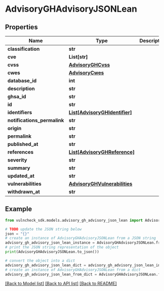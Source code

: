 # AdvisoryGHAdvisoryJSONLean


## Properties

Name | Type | Description | Notes
------------ | ------------- | ------------- | -------------
**classification** | **str** |  | [optional] 
**cve** | **List[str]** |  | [optional] 
**cvss** | [**AdvisoryGHCvss**](AdvisoryGHCvss.md) |  | [optional] 
**cwes** | [**AdvisoryCwes**](AdvisoryCwes.md) |  | [optional] 
**database_id** | **int** |  | [optional] 
**description** | **str** |  | [optional] 
**ghsa_id** | **str** |  | [optional] 
**id** | **str** |  | [optional] 
**identifiers** | [**List[AdvisoryGHIdentifier]**](AdvisoryGHIdentifier.md) |  | [optional] 
**notifications_permalink** | **str** |  | [optional] 
**origin** | **str** |  | [optional] 
**permalink** | **str** |  | [optional] 
**published_at** | **str** |  | [optional] 
**references** | [**List[AdvisoryGHReference]**](AdvisoryGHReference.md) |  | [optional] 
**severity** | **str** |  | [optional] 
**summary** | **str** |  | [optional] 
**updated_at** | **str** |  | [optional] 
**vulnerabilities** | [**AdvisoryGHVulnerabilities**](AdvisoryGHVulnerabilities.md) |  | [optional] 
**withdrawn_at** | **str** |  | [optional] 

## Example

```python
from vulncheck_sdk.models.advisory_gh_advisory_json_lean import AdvisoryGHAdvisoryJSONLean

# TODO update the JSON string below
json = "{}"
# create an instance of AdvisoryGHAdvisoryJSONLean from a JSON string
advisory_gh_advisory_json_lean_instance = AdvisoryGHAdvisoryJSONLean.from_json(json)
# print the JSON string representation of the object
print(AdvisoryGHAdvisoryJSONLean.to_json())

# convert the object into a dict
advisory_gh_advisory_json_lean_dict = advisory_gh_advisory_json_lean_instance.to_dict()
# create an instance of AdvisoryGHAdvisoryJSONLean from a dict
advisory_gh_advisory_json_lean_from_dict = AdvisoryGHAdvisoryJSONLean.from_dict(advisory_gh_advisory_json_lean_dict)
```
[[Back to Model list]](../README.md#documentation-for-models) [[Back to API list]](../README.md#documentation-for-api-endpoints) [[Back to README]](../README.md)


